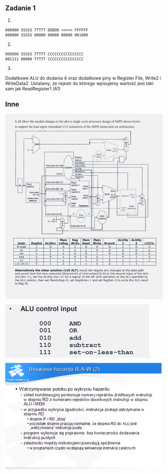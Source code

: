 ## Zadanie 1

1.

```
000000 SSSSS TTTTT DDDDD <<<<< FFFFFF
000000 SSSSS 00000 00000 00000 001000
```

2.

```
OOOOOO SSSSS TTTTT CCCCCCCCCCCCCCCC
001111 00000 TTTTT CCCCCCCCCCCCCCCC
```

3.

Dodatkowe ALU do dodania 4 oraz dodatkowe piny w Register File, Write2 i WriteData2. Ustalamy, że rejestr do którego wpisujemy wartość jest taki sam jak ReadRegister1 (A1)

## Inne

![](./lui.png)

![](./alu.png)

![](./raw.png)
